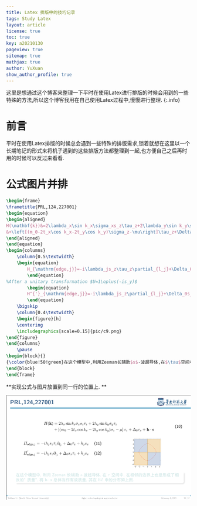 ```yaml
---
title: Latex 排版中的技巧记录
tags: Study Latex
layout: article
license: true
toc: true
key: a20210130
pageview: true
sitemap: true
mathjax: true
author: YuXuan
show_author_profile: true
---
```

这里是想通过这个博客来整理一下平时在使用Latex进行排版的时候会用到的一些特殊的方法,所以这个博客我用在自己使用Latex过程中,慢慢进行整理.
{:.info}
<!--more-->
# 前言
平时在使用Latex排版的时候总会遇到一些特殊的排版需求,锁着就想在这里以一个长期笔记的形式来将机子遇到的这些排版方法都整理到一起,也方便自己之后再时用的时候可以反过来看看.
# 公式图片并排
```latex
\begin{frame}
\frametitle{PRL,124,227001}
\begin{equation}
\begin{aligned}
H(\mathbf{k})&=2\lambda_x\sin k_x\sigma_xs_z\tau_z+2\lambda_y\sin k_y\sigma_y\tau_z\\
&+\left[(m_0-2t_x\cos k_x-2t_y\cos k_y)\sigma_z-\mu\right]\tau_z+\Delta_0\tau_x+\mathbf{h}\cdot\mathbf{s}
\end{aligned}
\end{equation}
\begin{columns}
	\column{0.5\textwidth}
	\begin{equation}
		H_{\mathrm{edge,j}}=-i\lambda_js_z\tau_z\partial_{l_j}+\Delta_0\tau_x+h_js_x
		\end{equation}
%After a unitary transformation $U=1\oplus(-is_y)$
		\begin{equation}
		H^{'}_{\mathrm{edge,j}}=-i\lambda_js_z\partial_{l_j}+\Delta_0s_x\tau_z+h_js_x
		\end{equation}
	\bigskip
	\column{0.4\textwidth}
	\begin{figure}[h]
	\centering
	\includegraphics[scale=0.15]{pic/c9.png}
\end{figure}
\end{columns}
	\pause
\begin{block}{}
{\color{blue!50!green}在这个模型中,利用Zeeman长辅助$s$-波超导体,在$\tau$空间中,在相邻的边界上也是形成了相反的"质量",将$\mathbf{h}\cdot\mathbf{s}$总体当作有效质量,其在BZ中的分布如上图.}
\end{block}
\end{frame}
```
**实现公式与图片放置到同一行的位置上. **

![png](/assets/images/latex/s1.png)
